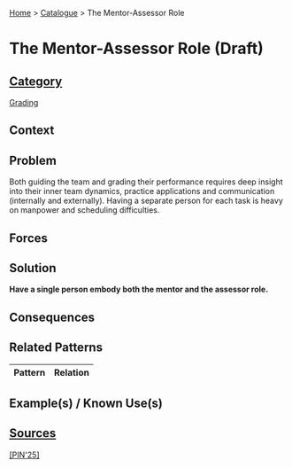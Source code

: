 [Home](../README.md) > [Catalogue](../Patterns_catalogue.md) > The Mentor-Assessor Role

# The Mentor-Assessor Role (Draft)

## [Category](categories/categories.md)

[Grading](categories/Grading.md)

## Context

## Problem

Both guiding the team and grading their performance requires deep insight into their inner team dynamics, practice applications and communication (internally and externally). Having a separate person for each task is heavy on manpower and scheduling difficulties.

## Forces

## Solution

**Have a single person embody both the mentor and the assessor role.**

## Consequences

## Related Patterns

|Pattern|Relation|
|--|--|
 
## Example(s) / Known Use(s)

## [Sources](../References.md)

[[PIN'25]](publications/pin25/pin25.md)

